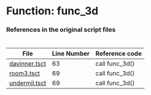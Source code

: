 # Function: func_3d 
### References in the original script files

#

| File | Line Number | Reference code |
| --- | --- | --- |
| [davinner.tsct](../../../out/davinner.tsct#L63) | 63 | call func_3d() |
| [room3.tsct](../../../out/room3.tsct#L69) | 69 | call func_3d() |
| [undermil.tsct](../../../out/undermil.tsct#L69) | 69 | call func_3d() |
